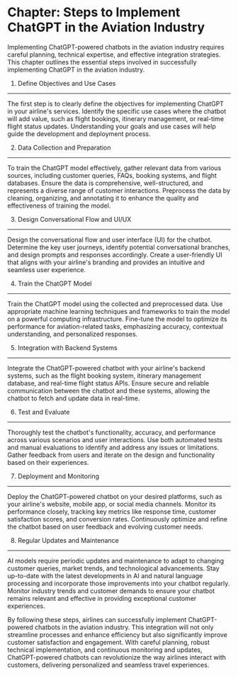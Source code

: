 Chapter: Steps to Implement ChatGPT in the Aviation Industry
============================================================

Implementing ChatGPT-powered chatbots in the aviation industry requires careful planning, technical expertise, and effective integration strategies. This chapter outlines the essential steps involved in successfully implementing ChatGPT in the aviation industry.

1. Define Objectives and Use Cases
----------------------------------

The first step is to clearly define the objectives for implementing ChatGPT in your airline's services. Identify the specific use cases where the chatbot will add value, such as flight bookings, itinerary management, or real-time flight status updates. Understanding your goals and use cases will help guide the development and deployment process.

2. Data Collection and Preparation
----------------------------------

To train the ChatGPT model effectively, gather relevant data from various sources, including customer queries, FAQs, booking systems, and flight databases. Ensure the data is comprehensive, well-structured, and represents a diverse range of customer interactions. Preprocess the data by cleaning, organizing, and annotating it to enhance the quality and effectiveness of training the model.

3. Design Conversational Flow and UI/UX
---------------------------------------

Design the conversational flow and user interface (UI) for the chatbot. Determine the key user journeys, identify potential conversational branches, and design prompts and responses accordingly. Create a user-friendly UI that aligns with your airline's branding and provides an intuitive and seamless user experience.

4. Train the ChatGPT Model
--------------------------

Train the ChatGPT model using the collected and preprocessed data. Use appropriate machine learning techniques and frameworks to train the model on a powerful computing infrastructure. Fine-tune the model to optimize its performance for aviation-related tasks, emphasizing accuracy, contextual understanding, and personalized responses.

5. Integration with Backend Systems
-----------------------------------

Integrate the ChatGPT-powered chatbot with your airline's backend systems, such as the flight booking system, itinerary management database, and real-time flight status APIs. Ensure secure and reliable communication between the chatbot and these systems, allowing the chatbot to fetch and update data in real-time.

6. Test and Evaluate
--------------------

Thoroughly test the chatbot's functionality, accuracy, and performance across various scenarios and user interactions. Use both automated tests and manual evaluations to identify and address any issues or limitations. Gather feedback from users and iterate on the design and functionality based on their experiences.

7. Deployment and Monitoring
----------------------------

Deploy the ChatGPT-powered chatbot on your desired platforms, such as your airline's website, mobile app, or social media channels. Monitor its performance closely, tracking key metrics like response time, customer satisfaction scores, and conversion rates. Continuously optimize and refine the chatbot based on user feedback and evolving customer needs.

8. Regular Updates and Maintenance
----------------------------------

AI models require periodic updates and maintenance to adapt to changing customer queries, market trends, and technological advancements. Stay up-to-date with the latest developments in AI and natural language processing and incorporate those improvements into your chatbot regularly. Monitor industry trends and customer demands to ensure your chatbot remains relevant and effective in providing exceptional customer experiences.

By following these steps, airlines can successfully implement ChatGPT-powered chatbots in the aviation industry. This integration will not only streamline processes and enhance efficiency but also significantly improve customer satisfaction and engagement. With careful planning, robust technical implementation, and continuous monitoring and updates, ChatGPT-powered chatbots can revolutionize the way airlines interact with customers, delivering personalized and seamless travel experiences.
